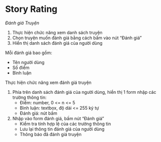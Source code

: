 # Story Rating

*Đánh giá Truyện*

1. Thực hiện chức năng xem danh sách truyện
2. Chọn truyện muốn đánh giá bằng cách bấm vào nút “Đánh giá”
3. Hiển thị danh sách đánh giá của người dùng

Mỗi đánh giá bao gồm:

- Tên người dùng
- Số điểm
- Bình luận

Thực hiện chức năng xem đánh giá truyện

1. Phía trên danh sách đánh giá của người dùng, hiển thị 1 form nhập các trường thông tin:
    - Điểm: number, 0 <= n <= 5
    - Bình luận: textbox, độ dài <= 255 ký tự
    - Đánh giá: nút bấm
2. Nhập vào form đánh giá, bấm nút “Đánh giá”
    - Kiểm tra tính hợp lệ của các trường thông tin
    - Lưu lại thông tin đánh giá của người dùng
    - Thông báo đã đánh giá truyện
